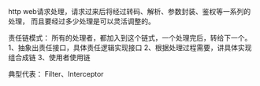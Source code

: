 

http web请求处理，请求过来后将经过转码、解析、参数封装、鉴权等一系列的处理，
而且要经过多少处理是可以灵活调整的。
   
责任链模式： 所有的处理者，都加入到这个链式，一个处理完后，转给下一个。
1、抽象出责任接口，具体责任逻辑实现接口
2、根据处理过程需要，讲具体实现组合成链
3、使用者使用链

典型代表： Filter、Interceptor
